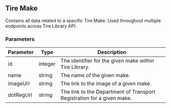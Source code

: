 ## Tire Make

Contains all data related to a specific Tire Make. Used throughout multiple
endpoints across Tire Library API.

### Parameters

Parameter | Type | Description
--------- | ---- | -----------
id | integer | The identifier for the given make within Tire Library.
name | string | The name of the given make.
imageUrl | string | The link to the image of a given make.
dotRegUrl | string | The link to the Department of Transport Registration for a given make.